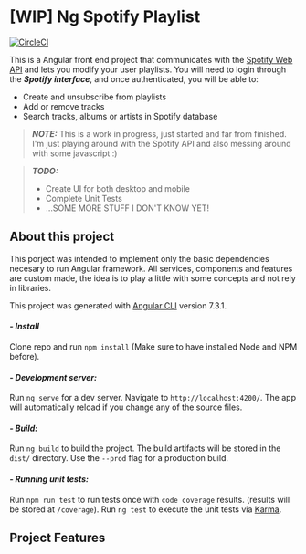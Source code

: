 # [WIP] Ng Spotify Playlist

[![CircleCI](https://circleci.com/gh/GonzaloChacon/ng-spotify-playlist.svg?style=svg)](https://circleci.com/gh/GonzaloChacon/ng-spotify-playlist)

This is a Angular front end project that communicates with the  [Spotify Web API](https://developer.spotify.com/web-api/) and lets you modify your user playlists. You will need to login through the ***Spotify interface***, and once authenticated, you will be able to:

- Create and unsubscribe from playlists
- Add or remove tracks
- Search tracks, albums or artists in Spotify database

> ***NOTE:*** This is a work in progress, just started and far from finished.
> I'm just playing around with the Spotify API and also messing around with some javascript :)

> ***TODO:***
> - Create UI for both desktop and mobile
> - Complete Unit Tests
> - ...SOME MORE STUFF I DON'T KNOW YET!

## About this project

This porject was intended to implement only the basic dependencies necesary to run Angular framework. All services, components and features are custom made, the idea is to play a little with some concepts and not rely in libraries.

This project was generated with [Angular CLI](https://github.com/angular/angular-cli) version 7.3.1.

#### ***- Install***
Clone repo and run `npm install` (Make sure to have installed Node and NPM before).

#### ***- Development server:***
Run `ng serve` for a dev server. Navigate to `http://localhost:4200/`. The app will automatically reload if you change any of the source files.

#### ***- Build:***
Run `ng build` to build the project. The build artifacts will be stored in the `dist/` directory. Use the `--prod` flag for a production build.

#### ***- Running unit tests:***
Run `npm run test` to run tests once with `code coverage` results. (results will be stored at `/coverage`).
Run `ng test` to execute the unit tests via [Karma](https://karma-runner.github.io).

## Project Features
